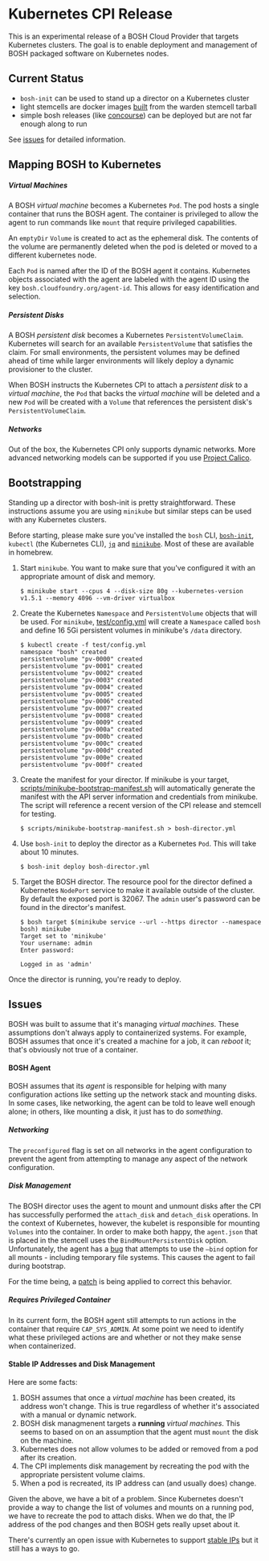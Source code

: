 # Kubernetes CPI Release

This is an experimental release of a BOSH Cloud Provider that targets
Kubernetes clusters. The goal is to enable deployment and management of BOSH
packaged software on Kubernetes nodes.

## Current Status

* `bosh-init` can be used to stand up a director on a Kubernetes cluster
* light stemcells are docker images [built](stemcell/build-stemcell) from the
  warden stemcell tarball
* simple bosh releases (like [concourse][concourse]) can be deployed but are
  not far enough along to run

See [issues](#Issues) for detailed information.

## Mapping BOSH to Kubernetes

##### Virtual Machines

A BOSH _virtual machine_ becomes a Kubernetes `Pod`. The pod hosts a single
container that runs the BOSH agent. The container is privileged to allow the
agent to run commands like `mount` that require privileged capabilities.

An `emptyDir` `Volume` is created to act as the ephemeral disk. The contents
of the volume are permanently deleted when the pod is deleted or moved to a
different kubernetes node.

Each `Pod` is named after the ID of the BOSH agent it contains. Kubernetes
objects associated with the agent are labeled with the agent ID using the key
`bosh.cloudfoundry.org/agent-id`. This allows for easy identification and
selection.

##### Persistent Disks

A BOSH _persistent disk_ becomes a Kubernetes `PersistentVolumeClaim`.
Kubernetes will search for an available `PersistentVolume` that satisfies the
claim. For small environments, the persistent volumes may be defined ahead of
time while larger environments will likely deploy a dynamic provisioner to the
cluster.

When BOSH instructs the Kubernetes CPI to attach a _persistent disk_ to a
_virtual machine_, the `Pod` that backs the _virtual machine_ will be deleted
and a new `Pod` will be created with a `Volume` that references the persistent
disk's `PersistentVolumeClaim`.

##### Networks

Out of the box, the Kubernetes CPI only supports dynamic networks. More
advanced networking models can be supported if you use [Project Calico][calico].


## Bootstrapping

Standing up a director with bosh-init is pretty straightforward. These
instructions assume you are using `minikube` but similar steps can be used
with any Kubernetes clusters.

Before starting, please make sure you've installed the `bosh` CLI,
[`bosh-init`][bosh-init], `kubectl` (the Kubernetes CLI), [`jq`][jq] and
[`minikube`][minikube]. Most of these are available in homebrew.

1. Start `minikube`. You want to make sure that you've configured it with an
   appropriate amount of disk and memory.

   ```
   $ minikube start --cpus 4 --disk-size 80g --kubernetes-version v1.5.1 --memory 4096 --vm-driver virtualbox
   ```

2. Create the Kubernetes `Namespace` and `PersistentVolume` objects that will
   be used. For `minikube`, [test/config.yml](test/config.yml) will create a
   `Namespace` called `bosh` and define 16 5Gi persistent volumes in
   minikube's `/data` directory.

   ```
   $ kubectl create -f test/config.yml
   namespace "bosh" created
   persistentvolume "pv-0000" created
   persistentvolume "pv-0001" created
   persistentvolume "pv-0002" created
   persistentvolume "pv-0003" created
   persistentvolume "pv-0004" created
   persistentvolume "pv-0005" created
   persistentvolume "pv-0006" created
   persistentvolume "pv-0007" created
   persistentvolume "pv-0008" created
   persistentvolume "pv-0009" created
   persistentvolume "pv-000a" created
   persistentvolume "pv-000b" created
   persistentvolume "pv-000c" created
   persistentvolume "pv-000d" created
   persistentvolume "pv-000e" created
   persistentvolume "pv-000f" created
   ```

3. Create the manifest for your director. If minikube is your target,
   [scripts/minikube-bootstrap-manifest.sh](scripts/minikube-bootstrap-manifest.sh)
   will automatically generate the manifest with the API server information
   and credentials from minikube. The script will reference a recent version
   of the CPI release and stemcell for testing.

   ```
   $ scripts/minikube-bootstrap-manifest.sh > bosh-director.yml
   ```

4. Use `bosh-init` to deploy the director as a Kubernetes `Pod`. This will
   take about 10 minutes.

   ```
   $ bosh-init deploy bosh-director.yml
   ```

5. Target the BOSH director. The resource pool for the director defined a Kubernetes `NodePort` service to make it available outside of the cluster. By default the exposed port is 32067. The `admin` user's password can be found in the director's manifest.

   ```
   $ bosh target $(minikube service --url --https director --namespace bosh) minikube
   Target set to 'minikube'
   Your username: admin
   Enter password: 

   Logged in as 'admin'
   ```

Once the director is running, you're ready to deploy.

## Issues

BOSH was built to assume that it's managing _virtual machines_. These
assumptions don't always apply to containerized systems. For example, BOSH
assumes that once it's created a machine for a job, it can _reboot_ it; that's
obviously not true of a container.

#### BOSH Agent

BOSH assumes that its _agent_ is responsible for helping with many
configuration actions like setting up the network stack and mounting disks. In
some cases, like networking, the agent can be told to leave well enough alone;
in others, like mounting a disk, it just has to do *something*.

##### Networking

The `preconfigured` flag is set on all networks in the agent configuration to
prevent the agent from attempting to manage any aspect of the network
configuration.

##### Disk Management

The BOSH director uses the agent to mount and unmount disks after the CPI has
successfully performed the `attach_disk` and `detach_disk` operations. In the
context of Kubernetes, however, the kubelet is responsible for mounting
`Volumes` into the container. In order to make both happy, the `agent.json`
that is placed in the stemcell uses the `BindMountPersistentDisk` option.
Unfortunately, the agent has a [bug][bind-mount-bug] that attempts to use the
`—bind` option for all mounts - including temporary file systems. This causes
the agent to fail during bootstrap.

For the time being, a [patch](src/patches/mount-rundir-without-mounter.diff) is being applied to correct this behavior.

##### Requires Privileged Container

In its current form, the BOSH agent still attempts to run actions in the
container that require `CAP_SYS_ADMIN`. At some point we need to identify what
these privileged actions are and whether or not they make sense when
containerized.

#### Stable IP Addresses and Disk Management

Here are some facts:

1. BOSH assumes that once a _virtual machine_ has been created, its address
   won't change. This is true regardless of whether it's associated with a
   manual or dynamic network.
2. BOSH disk managmenent targets a **running** _virtual machines_. This seems
   to based on on an assumption that the agent must `mount` the disk on the
   machine.
3. Kubernetes does not allow volumes to be added or removed from a pod after
   its creation.
4. The CPI implements disk management by recreating the pod with the
   appropriate persistent volume claims.
5. When a pod is recreated, its IP address can (and usually does) change.

Given the above, we have a bit of a problem. Since Kubernetes doesn't provide
a way to change the list of volumes and mounts on a running pod, we have to
recreate the pod to attach disks. When we do that, the IP address of the pod
changes and then BOSH gets really upset about it.

There's currently an open issue with Kubernetes to support [stable IPs][stable-ips]
but it still has a ways to go.

[bosh-init]: https://github.com/cloudfoundry/bosh-init
[calico]: https://www.projectcalico.org/
[concourse]: https://concourse.ci/
[jq]: https://stedolan.github.io/jq/
[minikube]: https://github.com/kubernetes/minikube

[stable-ips]: https://github.com/kubernetes/kubernetes/issues/28969
[bind-mount-bug]: https://github.com/cloudfoundry/bosh-agent/issues/106
[calico-cni-ip]: https://github.com/projectcalico/cni-plugin/issues/212

